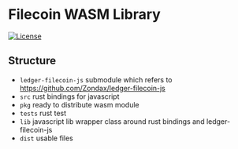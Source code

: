 # Filecoin WASM Library

[![License](https://img.shields.io/badge/License-Apache%202.0-blue.svg)](https://opensource.org/licenses/Apache-2.0)

## Structure

* `ledger-filecoin-js` submodule which refers to https://github.com/Zondax/ledger-filecoin-js
* `src` rust bindings for javascript
* `pkg` ready to distribute wasm module
* `tests` rust test
* `lib` javascript lib wrapper class around rust bindings and ledger-filecoin-js
* `dist` usable files
